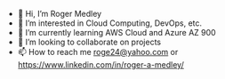 - 👋 Hi, I’m Roger Medley
- 👀 I’m interested in Cloud Computing, DevOps, etc.
- 🌱 I’m currently learning AWS Cloud and Azure AZ 900
- 💞️ I’m looking to collaborate on projects
- 📫 How to reach me roge24@yahoo.com or https://www.linkedin.com/in/roger-a-medley/

<!---
RAMpurple/RAMpurple is a ✨ special ✨ repository because its `README.md` (this file) appears on your GitHub profile.
You can click the Preview link to take a look at your changes.
--->
